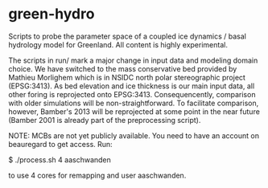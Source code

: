 green-hydro
===========

Scripts to probe the parameter space of a coupled ice dynamics / basal hydrology model for Greenland. All content is highly experimental.

The scripts in run/ mark a major change in input data and modeling domain choice. We have switched to the mass conservative bed provided by Mathieu Morlighem which is in NSIDC north polar stereographic project (EPSG:3413). As bed elevation and ice thickness is our main input data, all other foring is reprojected onto EPSG:3413. Consequencently, comparison with older simulations will be non-straightforward. To facilitate comparison, however, Bamber's 2013 will be reprojected at some point in the near future (Bamber 2001 is already part of the preprocessing script).

NOTE: MCBs are not yet publicly available. You need to have an account on beauregard to get access. Run:

$ ./process.sh 4 aaschwanden

to use 4 cores for remapping and user aaschwanden.